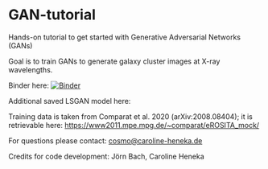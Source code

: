 # GAN-tutorial
Hands-on tutorial to get started with Generative Adversarial Networks (GANs)

Goal is to train GANs to generate galaxy cluster images at X-ray wavelengths.

Binder here:
[![Binder](https://mybinder.org/badge_logo.svg)](https://mybinder.org/v2/gh/csheneka/GAN-tutorial/HEAD)

Additional saved LSGAN model here: 

Training data is taken from Comparat et al. 2020 (arXiv:2008.08404);
it is retrievable here: https://www2011.mpe.mpg.de/~comparat/eROSITA_mock/ 

For questions please contact: cosmo@caroline-heneka.de

Credits for code development: Jörn Bach, Caroline Heneka
